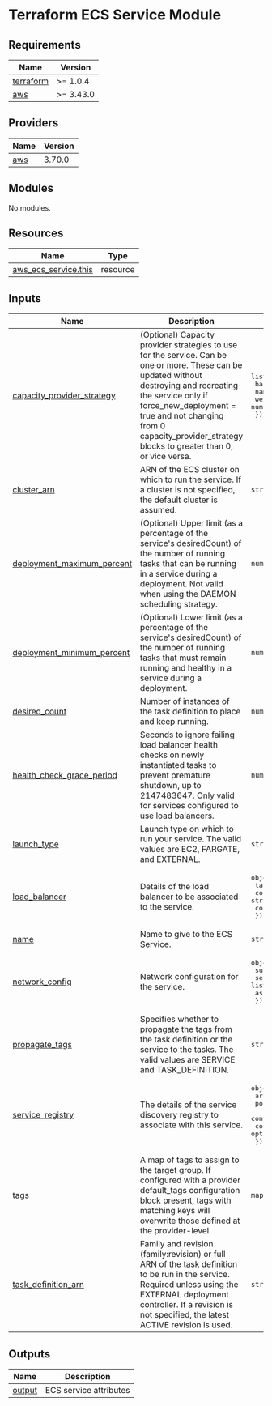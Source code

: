 # Terraform ECS Service Module

## Requirements

| Name | Version |
|------|---------|
| <a name="requirement_terraform"></a> [terraform](#requirement\_terraform) | >= 1.0.4 |
| <a name="requirement_aws"></a> [aws](#requirement\_aws) | >= 3.43.0 |

## Providers

| Name | Version |
|------|---------|
| <a name="provider_aws"></a> [aws](#provider\_aws) | 3.70.0 |

## Modules

No modules.

## Resources

| Name | Type |
|------|------|
| [aws_ecs_service.this](https://registry.terraform.io/providers/hashicorp/aws/latest/docs/resources/ecs_service) | resource |

## Inputs

| Name | Description | Type | Default | Required |
|------|-------------|------|---------|:--------:|
| <a name="input_capacity_provider_strategy"></a> [capacity\_provider\_strategy](#input\_capacity\_provider\_strategy) | (Optional) Capacity provider strategies to use for the service. Can be one or more. These can be updated without destroying and recreating the service only if force\_new\_deployment = true and not changing from 0 capacity\_provider\_strategy blocks to greater than 0, or vice versa. | <pre>list(object({<br>    base   = number<br>    name   = string<br>    weight = number<br>  }))</pre> | `[]` | no |
| <a name="input_cluster_arn"></a> [cluster\_arn](#input\_cluster\_arn) | ARN of the ECS cluster on which to run the service. If a cluster is not specified, the default cluster is assumed. | `string` | `null` | no |
| <a name="input_deployment_maximum_percent"></a> [deployment\_maximum\_percent](#input\_deployment\_maximum\_percent) | (Optional) Upper limit (as a percentage of the service's desiredCount) of the number of running tasks that can be running in a service during a deployment. Not valid when using the DAEMON scheduling strategy. | `number` | `200` | no |
| <a name="input_deployment_minimum_percent"></a> [deployment\_minimum\_percent](#input\_deployment\_minimum\_percent) | (Optional) Lower limit (as a percentage of the service's desiredCount) of the number of running tasks that must remain running and healthy in a service during a deployment. | `number` | `100` | no |
| <a name="input_desired_count"></a> [desired\_count](#input\_desired\_count) | Number of instances of the task definition to place and keep running. | `number` | `0` | no |
| <a name="input_health_check_grace_period"></a> [health\_check\_grace\_period](#input\_health\_check\_grace\_period) | Seconds to ignore failing load balancer health checks on newly instantiated tasks to prevent premature shutdown, up to 2147483647. Only valid for services configured to use load balancers. | `number` | `10` | no |
| <a name="input_launch_type"></a> [launch\_type](#input\_launch\_type) | Launch type on which to run your service. The valid values are EC2, FARGATE, and EXTERNAL. | `string` | `"FARGATE"` | no |
| <a name="input_load_balancer"></a> [load\_balancer](#input\_load\_balancer) | Details of the load balancer to be associated to the service. | <pre>object({<br>    target_group_arn = string<br>    container_name   = string<br>    container_port   = number<br>  })</pre> | `null` | no |
| <a name="input_name"></a> [name](#input\_name) | Name to give to the ECS Service. | `string` | n/a | yes |
| <a name="input_network_config"></a> [network\_config](#input\_network\_config) | Network configuration for the service. | <pre>object({<br>    subnets          = list(string)<br>    security_groups  = list(string)<br>    assign_public_ip = optional(bool)<br>  })</pre> | `null` | no |
| <a name="input_propagate_tags"></a> [propagate\_tags](#input\_propagate\_tags) | Specifies whether to propagate the tags from the task definition or the service to the tasks. The valid values are SERVICE and TASK\_DEFINITION. | `string` | `"TASK_DEFINITION"` | no |
| <a name="input_service_registry"></a> [service\_registry](#input\_service\_registry) | The details of the service discovery registry to associate with this service. | <pre>object({<br>    arn            = string<br>    port           = optional(number)<br>    container_port = optional(number)<br>    container_name = optional(string)<br>  })</pre> | `null` | no |
| <a name="input_tags"></a> [tags](#input\_tags) | A map of tags to assign to the target group. If configured with a provider default\_tags configuration block present, tags with matching keys will overwrite those defined at the provider-level. | `map(any)` | `null` | no |
| <a name="input_task_definition_arn"></a> [task\_definition\_arn](#input\_task\_definition\_arn) | Family and revision (family:revision) or full ARN of the task definition to be run in the service. Required unless using the EXTERNAL deployment controller. If a revision is not specified, the latest ACTIVE revision is used. | `string` | `null` | no |

## Outputs

| Name | Description |
|------|-------------|
| <a name="output_output"></a> [output](#output\_output) | ECS service attributes |
